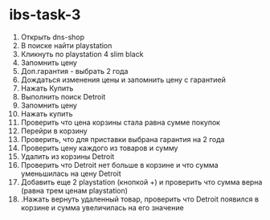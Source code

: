 # ibs-task-3
1. Открыть dns-shop
2. В поиске найти playstation
3. Кликнуть по playstation 4 slim black
4. Запомнить цену
5. Доп.гарантия - выбрать 2 года
6. Дождаться изменения цены и запомнить цену с гарантией
7. Нажать Купить
8. Выполнить поиск Detroit
9. Запомнить цену
10. Нажать купить
11. Проверить что цена корзины стала равна сумме покупок
12. Перейри в корзину
13. Проверить, что для приставки выбрана гарантия на 2 года
14. Проверить цену каждого из товаров и сумму
15. Удалить из корзины Detroit
16. Проверить что Detroit нет больше в корзине и что сумма
уменьшилась на цену Detroit
17. Добавить еще 2 playstation (кнопкой +) и проверить что сумма верна (равна трем ценам playstation)
18. .Нажать вернуть удаленный товар, проверить что Detroit появился в корзине и сумма увеличилась на его значение
